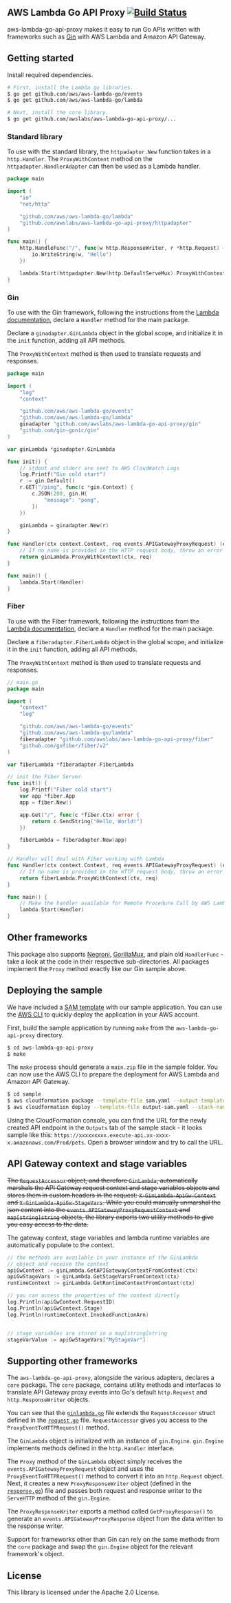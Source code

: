 ## AWS Lambda Go API Proxy [![Build Status](https://travis-ci.org/awslabs/aws-lambda-go-api-proxy.svg?branch=master)](https://travis-ci.org/awslabs/aws-lambda-go-api-proxy)
aws-lambda-go-api-proxy makes it easy to run Go APIs written with frameworks such as [Gin](https://github.com/gin-gonic/gin) with AWS Lambda and Amazon API Gateway.

## Getting started

Install required dependencies.

```bash
# First, install the Lambda go libraries.
$ go get github.com/aws/aws-lambda-go/events
$ go get github.com/aws/aws-lambda-go/lambda

# Next, install the core library.
$ go get github.com/awslabs/aws-lambda-go-api-proxy/...
```

### Standard library

To use with the standard library, the `httpadaptor.New` function takes in a `http.Handler`. The `ProxyWithContent` method on the `httpadapter.HandlerAdapter` can then be used as a Lambda handler.

```go
package main

import (
	"io"
	"net/http"

	"github.com/aws/aws-lambda-go/lambda"
	"github.com/awslabs/aws-lambda-go-api-proxy/httpadapter"
)

func main() {
	http.HandleFunc("/", func(w http.ResponseWriter, r *http.Request) {
		io.WriteString(w, "Hello")
	})

	lambda.Start(httpadapter.New(http.DefaultServeMux).ProxyWithContext)
}
```

### Gin

To use with the Gin framework, following the instructions from the [Lambda documentation](https://docs.aws.amazon.com/lambda/latest/dg/go-programming-model-handler-types.html), declare a `Handler` method for the main package.

Declare a `ginadapter.GinLambda` object in the global scope, and initialize it in the `init` function, adding all API methods.

The `ProxyWithContext` method is then used to translate requests and responses.

```go
package main

import (
	"log"
	"context"

	"github.com/aws/aws-lambda-go/events"
	"github.com/aws/aws-lambda-go/lambda"
	ginadapter "github.com/awslabs/aws-lambda-go-api-proxy/gin"
	"github.com/gin-gonic/gin"
)

var ginLambda *ginadapter.GinLambda

func init() {
	// stdout and stderr are sent to AWS CloudWatch Logs
	log.Printf("Gin cold start")
	r := gin.Default()
	r.GET("/ping", func(c *gin.Context) {
		c.JSON(200, gin.H{
			"message": "pong",
		})
	})

	ginLambda = ginadapter.New(r)
}

func Handler(ctx context.Context, req events.APIGatewayProxyRequest) (events.APIGatewayProxyResponse, error) {
	// If no name is provided in the HTTP request body, throw an error
	return ginLambda.ProxyWithContext(ctx, req)
}

func main() {
	lambda.Start(Handler)
}
```

### Fiber

To use with the Fiber framework, following the instructions from the [Lambda documentation](https://docs.aws.amazon.com/lambda/latest/dg/go-programming-model-handler-types.html), declare a `Handler` method for the main package.

Declare a `fiberadapter.FiberLambda` object in the global scope, and initialize it in the `init` function, adding all API methods.

The `ProxyWithContext` method is then used to translate requests and responses.

```go
// main.go
package main

import (
	"context"
	"log"

	"github.com/aws/aws-lambda-go/events"
	"github.com/aws/aws-lambda-go/lambda"
	fiberadapter "github.com/awslabs/aws-lambda-go-api-proxy/fiber"
	"github.com/gofiber/fiber/v2"
)

var fiberLambda *fiberadapter.FiberLambda

// init the Fiber Server
func init() {
	log.Printf("Fiber cold start")
	var app *fiber.App
	app = fiber.New()

	app.Get("/", func(c *fiber.Ctx) error {
		return c.SendString("Hello, World!")
	})

	fiberLambda = fiberadapter.New(app)
}

// Handler will deal with Fiber working with Lambda
func Handler(ctx context.Context, req events.APIGatewayProxyRequest) (events.APIGatewayProxyResponse, error) {
	// If no name is provided in the HTTP request body, throw an error
	return fiberLambda.ProxyWithContext(ctx, req)
}

func main() {
	// Make the handler available for Remote Procedure Call by AWS Lambda
	lambda.Start(Handler)
}
```

## Other frameworks
This package also supports [Negroni](https://github.com/urfave/negroni), [GorillaMux](https://github.com/gorilla/mux), and plain old `HandlerFunc` - take a look at the code in their respective sub-directories. All packages implement the `Proxy` method exactly like our Gin sample above.

## Deploying the sample
We have included a [SAM template](https://github.com/awslabs/serverless-application-model) with our sample application. You can use the [AWS CLI](https://aws.amazon.com/cli/) to quickly deploy the application in your AWS account.

First, build the sample application by running `make` from the `aws-lambda-go-api-proxy` directory.

```bash
$ cd aws-lambda-go-api-proxy
$ make
```

The `make` process should generate a `main.zip` file in the sample folder. You can now use the AWS CLI to prepare the deployment for AWS Lambda and Amazon API Gateway.

```bash
$ cd sample
$ aws cloudformation package --template-file sam.yaml --output-template-file output-sam.yaml --s3-bucket YOUR_DEPLOYMENT_BUCKET
$ aws cloudformation deploy --template-file output-sam.yaml --stack-name YOUR_STACK_NAME --capabilities CAPABILITY_IAM
```

Using the CloudFormation console, you can find the URL for the newly created API endpoint in the `Outputs` tab of the sample stack - it looks sample like this: `https://xxxxxxxxx.execute-api.xx-xxxx-x.amazonaws.com/Prod/pets`. Open a browser window and try to call the URL.

## API Gateway context and stage variables
~~The `RequestAccessor` object, and therefore `GinLambda`, automatically marshals the API Gateway request context and stage variables objects and stores them in custom headers in the request: `X-GinLambda-ApiGw-Context` and `X-GinLambda-ApiGw-StageVars`. While you could manually unmarshal the json content into the `events.APIGatewayProxyRequestContext` and `map[string]string` objects, the library exports two utility methods to give you easy access to the data.~~

The gateway context, stage variables and lambda runtime variables are automatically populate to the context.

```go
// the methods are available in your instance of the GinLambda
// object and receive the context
apiGwContext := ginLambda.GetAPIGatewayContextFromContext(ctx)
apiGwStageVars := ginLambda.GetStageVarsFromContext(ctx)
runtimeContext := ginLambda.GetRuntimeContextFromContext(ctx)

// you can access the properties of the context directly
log.Println(apiGwContext.RequestID)
log.Println(apiGwContext.Stage)
log.Println(runtimeContext.InvokedFunctionArn)


// stage variables are stored in a map[string]string
stageVarValue := apiGwStageVars["MyStageVar"]
```

## Supporting other frameworks
The `aws-lambda-go-api-proxy`, alongside the various adapters, declares a `core` package. The `core` package, contains utility methods and interfaces to translate API Gateway proxy events into Go's default `http.Request` and `http.ResponseWriter` objects.

You can see that the [`ginlambda.go`](gin/adapter.go) file extends the `RequestAccessor` struct defined in the [`request.go`](core/request.go) file.  `RequestAccessor` gives you access to the `ProxyEventToHTTPRequest()` method.

The `GinLambda` object is initialized with an instance of `gin.Engine`. `gin.Engine` implements methods defined in the `http.Handler` interface.

The `Proxy` method of the `GinLambda` object simply receives the `events.APIGatewayProxyRequest` object and uses the `ProxyEventToHTTPRequest()` method to convert it into an `http.Request` object. Next, it creates a new `ProxyResponseWriter` object (defined in the [`response.go`](core/response.go)) file and passes both request and response writer to the `ServeHTTP` method of the `gin.Engine`.

The `ProxyResponseWriter` exports a method called `GetProxyResponse()` to generate an `events.APIGatewayProxyResponse` object from the data written to the response writer.

Support for frameworks other than Gin can rely on the same methods from the `core` package and swap the `gin.Engine` object for the relevant framework's object.

## License

This library is licensed under the Apache 2.0 License.
